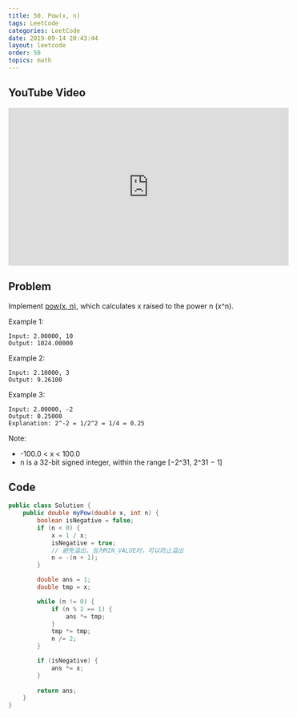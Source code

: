 ```yaml
---
title: 50. Pow(x, n)
tags: LeetCode
categories: LeetCode
date: 2019-09-14 20:43:44
layout: leetcode
order: 50
topics: math
---
```


## YouTube Video

<iframe width="560" height="315" src="https://www.youtube.com/embed/QWphd0kFVh4" frameborder="0" allow="accelerometer; autoplay; encrypted-media; gyroscope; picture-in-picture" allowfullscreen></iframe>

## Problem

Implement [pow(x, n)](http://www.cplusplus.com/reference/valarray/pow/), which calculates x raised to the power n (x^n).

Example 1:
```
Input: 2.00000, 10
Output: 1024.00000
```
Example 2:
```
Input: 2.10000, 3
Output: 9.26100
```
Example 3:
```
Input: 2.00000, -2
Output: 0.25000
Explanation: 2^-2 = 1/2^2 = 1/4 = 0.25
```
Note:

- -100.0 < x < 100.0
- n is a 32-bit signed integer, within the range [−2^31, 2^31 − 1]

## Code

```java
public class Solution {
    public double myPow(double x, int n) {
        boolean isNegative = false;
        if (n < 0) {
            x = 1 / x;
            isNegative = true;
            // 避免溢出，当为MIN_VALUE时，可以防止溢出
            n = -(n + 1);
        }

        double ans = 1;
        double tmp = x;

        while (n != 0) {
            if (n % 2 == 1) {
                ans *= tmp;
            }
            tmp *= tmp;
            n /= 2;
        }

        if (isNegative) {
            ans *= x;
        }
        
        return ans;
    }
}
```
